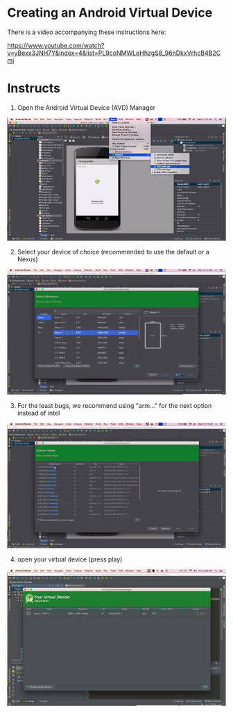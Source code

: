 # Creating an Android Virtual Device

There is a video accompanying these instructions here:

https://www.youtube.com/watch?v=yBexx3JNH7Y&index=4&list=PL9coNMWLqHhzgS8_96nDkxVrhcB4B2Cmj

# Instructs

1) Open the Android Virtual Device (AVD) Manager

![img](.images/open-avd-manager.png)

2) Select your device of choice (recommended to use the default or a Nexus)

![img](.images/select-device.png)

3) For the least bugs, we recommend using "arm..." for the next option instead of intel

![img](.images/arm-aebi-select.png)

4) open your virtual device (press play)

![img](.images/avd-press-play.png)

